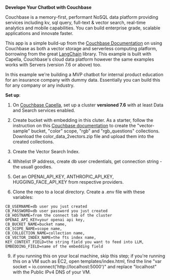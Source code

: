 **Develope Your Chatbot with Couchbase**


Couchbase is a memory-first, performant NoSQL data platform providing services including kv, sql query, full-text & vector search, real-time analytics and mobile capabilities. You can build enterprise grade, scalable applications and innovate faster. 

This app is a simple build-up from the [Couchbase Documentation](https://docs.couchbase.com/cloud/vector-search/vector-search.html) on using Couchbase as both a vector storage and serverless computing platform, borrowing from the great [LangChain](https://www.langchain.com/) library. This example is built with Capella, Couchbase's cloud data platform however the same examples works with Servers (version 7.6 or above) too.   

In this example we're building a MVP chatbot for internal product education for an insurance company with dummy data. Essentially you can build this for any company or any industry.


**Set up**:  

1. On [Couchbase Capella](https://cloud.couchbase.com/sign-in), set up a cluster **versioned 7.6** with at least Data and Search services enabled.

2. Create bucket with embedding in this cluter. As a starter, follow the instruction on this [Couchbase documentation](https://docs.couchbase.com/cloud/vector-search/create-vector-search-index-ui.html) to create the "vector-sample" bucket, "color" scope, "rgb" and "rgb_questions" collections. Download the color_data_2vectors.zip file and upload them into the created collections.

3. Create the Vector Search Index. 

4. Whitelist IP address, create db user credentials, get connection string - the usuall goodies.

5. Get an OPENAI_API_KEY, ANTHROPIC_API_KEY, HUGGING_FACE_API_KEY from respective providers.

8. Clone the repo to a local directory. Create a .env file with these variables: 

```
CB_USERNAME=db user you just created
CB_PASSWORD=db user password you just created
CB_HOSTNAME=from the connect tab of the cluster
OPENAI_API_KEY=your openai api key, 
CB_BUCKET_NAME=bucket name, 
CB_SCOPE_NAME=scope name, 
CB_COLLECTION_NAME=collection name, 
CB_VECTOR_INDEX_NAME=the fts index name, 
KEY_CONTEXT_FIELD=the string field you want to feed into LLM, 
EMBEDDING_FIELD=name of the embedding field
```

9. if you running this on your local machine, skip this step; if you're running this on a VM such as EC2, open templates/index.html, find the line "var socket = io.connect('http://localhost:5000')" and replace "localhost" with the Public IPv4 DNS of your VM. 




